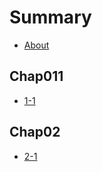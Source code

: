 # Summary

* [About](./README.md)

## Chap011

* [1-1](./chap01/1-1.md)

## Chap02

* [2-1](./chap02/2-1.md)
